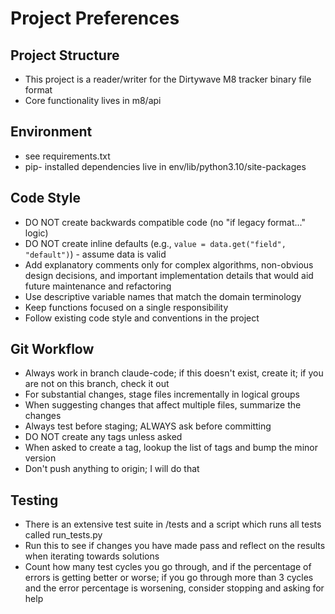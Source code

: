# Project Preferences

## Project Structure

- This project is a reader/writer for the Dirtywave M8 tracker binary file format
- Core functionality lives in m8/api

## Environment

- see requirements.txt
- pip- installed dependencies live in env/lib/python3.10/site-packages

## Code Style

- DO NOT create backwards compatible code (no "if legacy format..." logic)
- DO NOT create inline defaults (e.g., `value = data.get("field", "default")`) - assume data is valid
- Add explanatory comments only for complex algorithms, non-obvious design decisions, and important implementation details that would aid future maintenance and refactoring
- Use descriptive variable names that match the domain terminology
- Keep functions focused on a single responsibility
- Follow existing code style and conventions in the project

## Git Workflow

- Always work in branch claude-code; if this doesn't exist, create it; if you are not on this branch, check it out
- For substantial changes, stage files incrementally in logical groups
- When suggesting changes that affect multiple files, summarize the changes
- Always test before staging; ALWAYS ask before committing
- DO NOT create any tags unless asked
- When asked to create a tag, lookup the list of tags and bump the minor version
- Don't push anything to origin; I will do that

## Testing 

- There is an extensive test suite in /tests and a script which runs all tests called run_tests.py
- Run this to see if changes you have made pass and reflect on the results when iterating towards solutions
- Count how many test cycles you go through, and if the percentage of errors is getting better or worse; if you go through more than 3 cycles and the error percentage is worsening, consider stopping and asking for help

